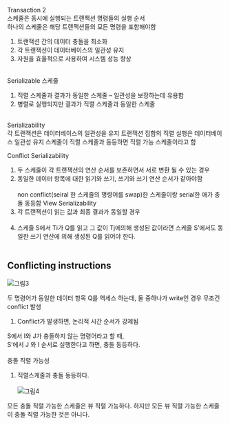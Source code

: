 Transaction 2<br/>
스케줄은 동시에 실행되는 트랜잭션 명령들의 실행 순서<br/>
하나의 스케줄은 해당 트랜잭션들의 모든 명령을 포함해야함<br/>
1. 트랜잭션 간의 데이터 충돌을 최소화<br/>
2. 각 트랜잭션이 데이터베이스의 일관성 유지<br/>
3. 자원을 효율적으로 사용하여 시스템 성능 향상<br/><br/>

Serializable 스케줄<br/>
1. 직렬 스케줄과 결과가 동일한 스케줄 – 일관성을 보장하는데 유용함 <br/>
2. 병렬로 실행되지만 결과가 직렬 스케줄과 동일한 스케줄<br/><br/>

Serializability <br/>
각 트랜잭션은 데이터베이스의 일관성을 유지
트랜잭션 집합의 직렬 실행은 데이터베이스 일관성 유지
스케줄이 직렬 스케줄과 동등하면 직렬 가능 스케줄이라고 함

Conflict Serializability<br/>
1. 두 스케줄이 각 트랜잭션의 연산 순서를 보존하면서 서로 변환 될 수 있는 경우<br/>
2. 동일한 데이터 항목에 대한 읽기와 쓰기, 쓰기와 쓰기 연산 순서가 같아야함<br/><br/>
non conflict(seiral 한 스케줄의 명령어를 swap)한 스케줄이랑 serial한 애가 충돌 동등함
View Serializability<br/>
1. 각 트랜잭션이 읽는 값과 최종 결과가 동일할 경우<br/><br/>
2. 스케줄 S에서 Ti가 Q를 읽고 그 값이 Tj에의해 생성된 값이라면 스케줄 S’에서도 동일한 쓰기 연산에 의해 생성된 Q를 읽어야 한다. <br/><br/>

Conflicting instructions<br/>
-
![그림3](https://github.com/purekm/Today-I-Learned/assets/90774046/6b5c8633-2f66-4b71-960f-62cb936168ba)

두 명령어가 동일한 데이터 항목 Q를 액세스 하는데, 둘 중하나가 write인 경우 무조건 conflict 발생<br/>
1. Conflict가 발생하면, 논리적 시간 순서가 강제됨<br/>

S에서 I와 J가 충돌하지 않는 명령어라고 할 때,<br/>
S’에서 J 와 I 순서로 실행한다고 하면, 충돌 동등하다.<br/><br/>
충돌 직렬 가능성<br/>
1. 직렬스케줄과 충돌 동등하다.<br/><br/>
![그림4](https://github.com/purekm/Today-I-Learned/assets/90774046/8facb844-c45f-456b-9fa5-fbc5e7ad51ef)

모든 충돌 직렬 가능한 스케줄은 뷰 직렬 가능하다. 하지만 모든 뷰 직렬 가능한 스케줄이 충돌 직렬 가능한 것은 아니다.<br/>
